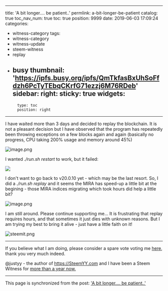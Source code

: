 
---
title: 'A bit longer.... be patient..'
permlink: a-bit-longer-be-patient
catalog: true
toc_nav_num: true
toc: true
position: 9999
date: 2019-06-03 17:09:24
categories:
- witness-category
tags:
- witness-category
- witness-update
- steem-witness
- replay
- busy
thumbnail: 'https://ipfs.busy.org/ipfs/QmTkfasBxUhSoFfdzh6PcTyTEbqCKrfG71ezzj6M76RDeb'
sidebar:
    right:
        sticky: true
widgets:
    -
        type: toc
        position: right
---


I have waited more than 3 days and decided to replay the blockchain. It is not a pleasant decision but I have observed that the program has repeatedly been throwing exceptions on a few blocks again and again (basically no progress, CPU taking 200% usage and memory around 45%)

![image.png](https://ipfs.busy.org/ipfs/QmTkfasBxUhSoFfdzh6PcTyTEbqCKrfG71ezzj6M76RDeb)

I wanted *./run.sh restart* to work, but it failed:

![](https://cdn.steemitimages.com/DQmYB66X5j8rUxvTWgxEHZ25Gq8mg8MocAfDS4x2e7ZxsZd/image.png)

I don't want to go back to v20.0.10 yet - which may be the last resort. So, I did a *./run.sh replay* and it seems the MIRA has speed-up a little bit at the begining - those MIRA indices migrating which took hours did help a little bit?

![image.png](https://ipfs.busy.org/ipfs/QmSuBLx5zjMsqHYa15reaEruXeTec9iYye9K45Ljz3mJH2)

I am still around. Please continue supporting me... It is frustrating that replay requires hours, and that sometimes it just  dies with unknown reasons. But I am trying my best to bring it alive - just have a little faith on it!



![steemit.png](https://ipfs.busy.org/ipfs/QmT3H6yjxh1pRxw6nWhKzMaaqeUqAu51S1Ef5QnuADMqvN)


------------------------------------------------
If you believe what I am doing, please consider a spare vote voting me [here](https://steemconnect.com/sign/account_witness_vote?approve=1&witness=justyy), thank you very much indeed.

@justyy - the author of https://SteemYY.com and I have been a Steem Witness for [more than a year now.](https://steemit.com/witness-category/@justyy/one-year-winessversary-a-great-start)

- - -

This page is synchronized from the post: ['A bit longer.... be patient..'](https://steemit.com/@justyy/a-bit-longer-be-patient)
